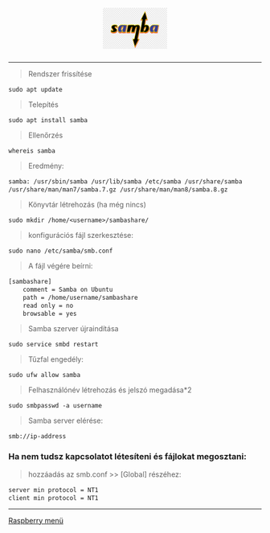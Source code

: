 <h1 align="center">
	<img src="../.pictures/samba_logo.png" alt="Samba logo" width="128"/>
</h1>

---

> Rendszer frissítése

```
sudo apt update
```

> Telepítés

```
sudo apt install samba
```

> Ellenőrzés

```
whereis samba
```

> Eredmény:

```
samba: /usr/sbin/samba /usr/lib/samba /etc/samba /usr/share/samba /usr/share/man/man7/samba.7.gz /usr/share/man/man8/samba.8.gz
```

> Könyvtár létrehozás (ha még nincs)

```
sudo mkdir /home/<username>/sambashare/
```

> konfigurációs fájl szerkesztése:

```
sudo nano /etc/samba/smb.conf
```

> A fájl végére beírni:

```
[sambashare]
    comment = Samba on Ubuntu
    path = /home/username/sambashare
    read only = no
    browsable = yes
```

> Samba szerver újraindítása

```
sudo service smbd restart
```

> Tűzfal engedély:

```
sudo ufw allow samba
```

> Felhasználónév létrehozás és jelszó megadása*2

```
sudo smbpasswd -a username
```

> Samba server elérése:

```
smb://ip-address
```

### Ha nem tudsz kapcsolatot létesíteni és fájlokat megosztani:

> hozzáadás az smb.conf >> [Global] részéhez:

```
server min protocol = NT1
client min protocol = NT1
```

---

[Raspberry menü](../README.md)
